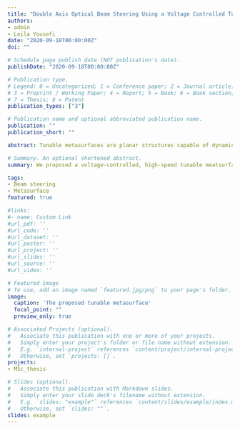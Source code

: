 ```yaml
---
title: "Double Axis Optical Beam Steering Using a Voltage Controlled Tunable Metasurface"
authors:
- admin
- Leila Yousefi
date: "2020-09-18T00:00:00Z"
doi: ""

# Schedule page publish date (NOT publication's date).
publishDate: "2020-09-18T00:00:00Z"

# Publication type.
# Legend: 0 = Uncategorized; 1 = Conference paper; 2 = Journal article;
# 3 = Preprint / Working Paper; 4 = Report; 5 = Book; 6 = Book section;
# 7 = Thesis; 8 = Patent
publication_types: ["3"]

# Publication name and optional abbreviated publication name.
publication: ""
publication_short: ""

abstract: Tunable metasurfaces are planar structures capable of dynamic control on the wavefront of the reflected or transferred wave. Here, using transparent conducting oxides as a tunable material, a new functional structure is proposed to realize beam steering along two orthogonal axes in the near-IR regime. The phase of the reflected wave can be tuned by varying the electron carrier concentrations of the embedded transparent conducting oxide. This can be realized by adjusting the applied voltages to the pair of metal/insulator/transparent conducting oxide structures inside the proposed unit-cell. Two voltage modification plans are proposed corresponding to beam steering along the x and y axes. For both of them, detailed charge carrier concentrations and electromagnetic simulations are performed to determine the reflected wave characteristics of the unit-cell. It was found out that at the operational wavelength of λ=1.55µm, by adjusting the applied voltages in the 0 to 8 volts range, the phase of the reflected wave can be tuned in a span of 260° averagely for both plans. Finally, the capability of the proposed metasurface as a beam steering device has also been studied analytically. The proposed structure can be used in developing low-cost electrically steering Lidars.

# Summary. An optional shortened abstract.
summary: We proposed a voltage-controlled, high-speed tunable meatsurface capable of steering the beam in 2 orthogonal axes.

tags:
- Beam steering
- Metasurface
featured: true

#links:
#- name: Custom Link
#url_pdf: ''
#url_code: ''
#url_dataset: ''
#url_poster: ''
#url_project: ''
#url_slides: ''
#url_source: ''
#url_video: ''

# Featured image
# To use, add an image named `featured.jpg/png` to your page's folder.
image:
  caption: 'The proposed tunable metasurface'
  focal_point: ""
  preview_only: true

# Associated Projects (optional).
#   Associate this publication with one or more of your projects.
#   Simply enter your project's folder or file name without extension.
#   E.g. `internal-project` references `content/project/internal-project/index.md`.
#   Otherwise, set `projects: []`.
projects:
- MSc_thesis

# Slides (optional).
#   Associate this publication with Markdown slides.
#   Simply enter your slide deck's filename without extension.
#   E.g. `slides: "example"` references `content/slides/example/index.md`.
#   Otherwise, set `slides: ""`.
slides: example
---
```

